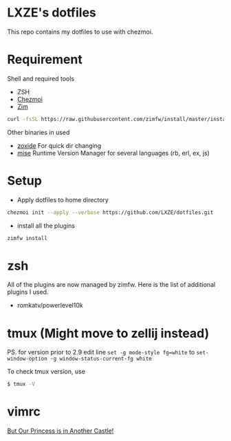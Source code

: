 # LXZE's dotfiles

This repo contains my dotfiles to use with chezmoi.

Requirement
==
Shell and required tools
- ZSH
- [Chezmoi](https://www.chezmoi.io/install/#one-line-binary-install)
- [Zim](https://www.chezmoi.io/install/#one-line-binary-install)
```sh
curl -fsSL https://raw.githubusercontent.com/zimfw/install/master/install.zsh | zsh
```

Other binaries in used
- [zoxide](https://github.com/ajeetdsouza/zoxide#step-1-install-zoxide) For quick dir changing
- [mise](https://mise.jdx.dev/getting-started.html#_1-install-mise-cli)  Runtime Version Manager for several languages (rb, erl, ex, js)

Setup
==
- Apply dotfiles to home directory
```sh
chezmoi init --apply --verbose https://github.com/LXZE/dotfiles.git
```
- install all the plugins
```sh
zimfw install
```

zsh
==
All of the plugins are now managed by zimfw.
Here is the list of additional plugins I used.
- romkatv/powerlevel10k

tmux (Might move to zellij instead)
==
PS. for version prior to 2.9
edit line `set -g mode-style fg=white`
to `set-window-option -g window-status-current-fg white`

To check tmux version, use
```sh
$ tmux -V
```

vimrc
==
[But Our Princess is in Another Castle!](https://github.com/LXZE/.vimrc)
